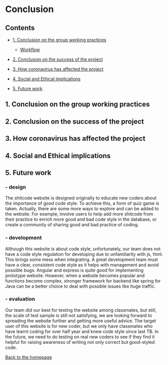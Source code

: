 # Conclusion

## Contents

* [1. Conclusion on the group working practices](#_1)
    * [Workflow](#_workflow)

* [2. Conclusion on the success of the project](#_2)

* [3. How coronavirus has affected the project](#_3)
    
* [4. Social and Ethical implications](#_4)

* [5. Future work](#_5)
    
<a name="_1"></a>
## 1. Conclusion on the group working practices

<a name="_2"></a>
## 2. Conclusion on the success of the project

<a name="_3"></a>
## 3. How coronavirus has affected the project

<a name="_4"></a>
## 4. Social and Ethical implications

<a name="_5"></a>
## 5. Future work

### - design
The shitcode website is designed originally to educate new coders about the importance of good code style. To achieve this, a form of quiz game is taken. Actually, there are some more ways to explore and can be added to the website. For example, involve users to help add more shitcode from their practice to enrich more good and bad code style in the database, or create a community of sharing good and bad practice of coding.

### - development
Although this website is about code style, unfortunately, our team does not have a code style regulation for developing due to unfamiliarity with js, html. This brings some mess when integrating. A great development team must have a clear, consistent code style as it helps with management and avoid possible bugs.
Angular and express is quite good for implementing prototype website. However, when a website becomes popular and functions become complex, stronger framework for backend like spring for Java can be a better choice to deal with possible issues like huge traffic.

### - evaluation
Our team did our best for testing the website among classmates, but still, the scale of test sample is still not satisfying, we are looking forward to spreading the website further and getting more useful advice.
The target user of this website is for new coder, but we only have classmates who have learnt coding for over half year and knew code style since last TB. In the future, we need to do testing on real new coders to see if they find it helpful for raising awareness of writing not only correct but good-styled code.


[Back to the homepage](../../README.md)
